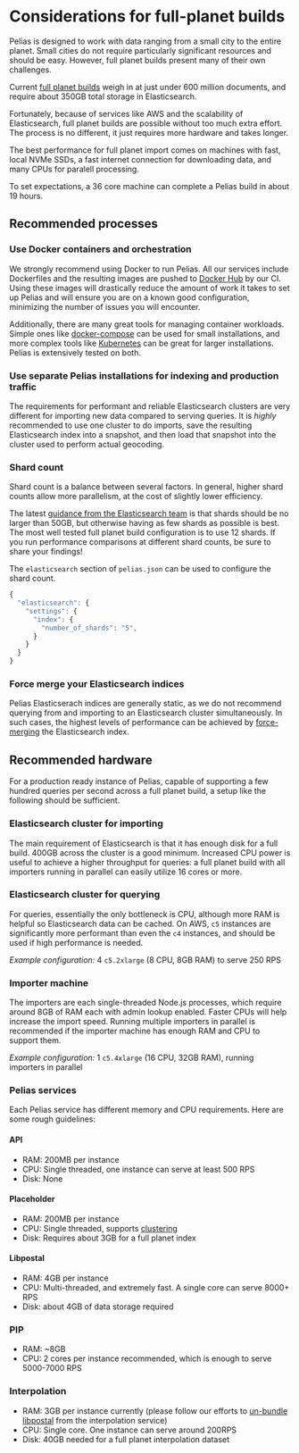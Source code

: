 # Considerations for full-planet builds

Pelias is designed to work with data ranging from a small city to the entire planet. Small cities do
not require particularly significant resources and should be easy. However, full planet builds
present many of their own challenges.

Current [full planet builds](https://pelias-dashboard.geocode.earth) weigh in at just under 600 million
documents, and require about 350GB total storage in Elasticsearch.

Fortunately, because of services like AWS and the scalability of Elasticsearch, full planet builds
are possible without too much extra effort. The process is no different, it just requires more
hardware and takes longer.

The best performance for full planet import comes on machines with fast, local
NVMe SSDs, a fast internet connection for downloading data, and many CPUs for paralell processing.

To set expectations, a 36 core machine can complete a Pelias build in about 19 hours.

## Recommended processes

### Use Docker containers and orchestration

We strongly recommend using Docker to run Pelias. All our services include Dockerfiles and the
resulting images are pushed to [Docker Hub](https://hub.docker.com/r/pelias/) by our CI. Using these
images will drastically reduce the amount of work it takes to set up Pelias and will ensure you are
on a known good configuration, minimizing the number of issues you will encounter.

Additionally, there are many great tools for managing container workloads. Simple ones like
[docker-compose](https://github.com/pelias/docker/) can be used for small installations, and more
complex tools like [Kubernetes](https://github.com/pelias/kubernetes) can be great for larger
installations. Pelias is extensively tested on both.

### Use separate Pelias installations for indexing and production traffic

The requirements for performant and reliable Elasticsearch clusters are very different for importing
new data compared to serving queries. It is _highly_ recommended to use one cluster to do imports,
save the resulting Elasticsearch index into a snapshot, and then load that snapshot into the cluster
used to perform actual geocoding.

### Shard count

Shard count is a balance between several factors. In general, higher shard
counts allow more parallelism, at the cost of slightly lower efficiency.

The latest [guidance from the Elasticsearch team](https://www.elastic.co/blog/how-many-shards-should-i-have-in-my-elasticsearch-cluster)
is that shards should be no larger than 50GB, but otherwise having as few
shards as possible is best. The most well tested full planet build
configuration is to use 12 shards. If you run performance comparisons at
different shard counts, be sure to share your findings!

The `elasticsearch` section of `pelias.json` can be used to configure the shard count.

```js
{
  "elasticsearch": {
    "settings": {
      "index": {
        "number_of_shards": "5",
      }
    }
  }
}
```

### Force merge your Elasticsearch indices

Pelias Elasticserach indices are generally static, as we do not recommend querying from and
importing to an Elasticsearch cluster simultaneously. In such cases, the highest levels of
performance can be achieved by [force-merging](https://www.elastic.co/guide/en/elasticsearch/reference/current/indices-forcemerge.html) the Elasticsearch index.

## Recommended hardware

For a production ready instance of Pelias, capable of supporting a few hundred queries per second
across a full planet build, a setup like the following should be sufficient.

### Elasticsearch cluster for importing

The main requirement of Elasticsearch is that it has enough disk for a full build. 400GB across the
cluster is a good minimum. Increased CPU power is useful to achieve a higher
throughput for queries: a full planet build with all importers running in
parallel can easily utilize 16 cores or more.

### Elasticsearch cluster for querying

For queries, essentially the only bottleneck is CPU, although more RAM is helpful so Elasticsearch
data can be cached. On AWS, `c5` instances are significantly more performant than even the `c4`
instances, and should be used if high performance is needed.

_Example configuration:_ 4 `c5.2xlarge` (8 CPU, 8GB RAM) to serve 250 RPS

### Importer machine

The importers are each single-threaded Node.js processes, which require around 8GB of RAM
each with admin lookup enabled. Faster CPUs will help increase the import speed. Running multiple
importers in parallel is recommended if the importer machine has enough RAM and CPU to support them.

_Example configuration:_ 1 `c5.4xlarge` (16 CPU, 32GB RAM), running importers in parallel

### Pelias services

Each Pelias service has different memory and CPU requirements. Here are some rough guidelines:

#### API

* RAM: 200MB per instance
* CPU: Single threaded, one instance can serve at least 500 RPS
* Disk: None

#### Placeholder
* RAM: 200MB per instance
* CPU: Single threaded, supports [clustering](https://nodejs.org/api/cluster.html)
* Disk: Requires about 3GB for a full planet index

#### Libpostal
* RAM: 4GB per instance
* CPU: Multi-threaded, and extremely fast. A single core can serve 8000+ RPS
* Disk: about 4GB of data storage required

### PIP
* RAM: ~8GB
* CPU: 2 cores per instance recommended, which is enough to serve 5000-7000 RPS

### Interpolation
* RAM: 3GB per instance currently (please follow our efforts to [un-bundle
libpostal](https://github.com/pelias/interpolation/issues/106) from the interpolation service)
* CPU: Single core. One instance can serve around 200RPS
* Disk: 40GB needed for a full planet interpolation dataset
